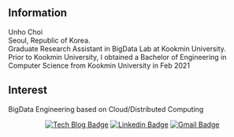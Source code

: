 ## Information
Unho Choi <br>
Seoul, Republic of Korea. <br>
Graduate Research Assistant in BigData Lab at Kookmin University. <br>
Prior to Kookmin University, I obtained a Bachelor of Engineering in Computer Science from Kookmin University in Feb 2021 <br>

## Interest
BigData Engineering based on Cloud/Distributed Computing

<div align=center>

[![Tech Blog Badge](http://img.shields.io/badge/-Tec%20blog-1877f2?style=flat-square&logo=amazon&link=https://wooono.tistory.com)](https://wooono.tistory.com) 
[![Linkedin Badge](https://img.shields.io/badge/-LinkedIn-blue?style=flat-square&logo=Linkedin&logoColor=white&link=https://www.linkedin.com/in/unho-choi-9593871b4/)](https://www.linkedin.com/in/unho-choi-9593871b4/) 
[![Gmail Badge](https://img.shields.io/badge/Gmail-d14836?style=flat-square&logo=Gmail&logoColor=white&link=mailto:officialunho@gmail.com)](mailto:officialunho@gmail.com)
	
</div>
